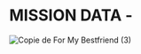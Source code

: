 # MISSION DATA - 

![Copie de For My Bestfriend (3)](https://github.com/user-attachments/assets/20485349-6028-4254-aa30-b95558ade7d0)

